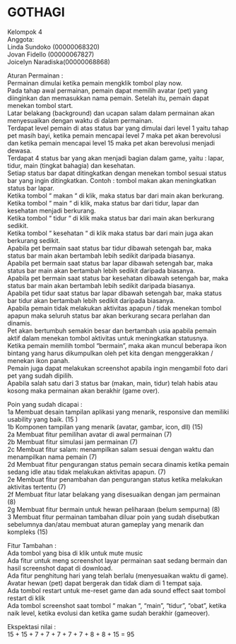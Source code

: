 # GOTHAGI
Kelompok 4 <br />
Anggota: <br />
Linda Sundoko (00000068320) <br />
Jovan Fidello (00000067827) <br />
Joicelyn Naradiska(00000068868) <br />

Aturan Permainan : <br />
Permainan dimulai ketika pemain mengklik tombol play now. <br />
Pada tahap awal permainan, pemain dapat  memilih avatar (pet) yang diinginkan dan memasukkan nama pemain. Setelah itu, pemain dapat menekan tombol start. <br />
Latar belakang (background) dan ucapan salam dalam permainan akan menyesuaikan dengan waktu di dalam permainan. <br />
Terdapat level pemain di atas status bar yang dimulai dari level 1 yaitu tahap pet masih bayi, ketika pemain mencapai level 7 maka pet akan berevolusi dan ketika pemain mencapai level 15 maka pet akan berevolusi menjadi dewasa. <br />
Terdapat 4 status bar yang akan menjadi bagian dalam game, yaitu : lapar, tidur, main (tingkat bahagia) dan kesehatan. <br />
Setiap status bar dapat ditingkatkan dengan menekan tombol sesuai status bar yang ingin ditingkatkan. Contoh  : tombol makan akan meningkatkan status bar lapar. <br />
Ketika tombol “ makan “ di klik,  maka status bar dari main akan berkurang. <br />
Ketika tombol “ main “ di klik, maka status bar dari tidur, lapar dan kesehatan menjadi berkurang. <br />
Ketika tombol “ tidur “ di klik maka status bar dari main akan berkurang sedikit. <br />
Ketika tombol “ kesehatan “ di klik maka status bar dari main juga akan berkurang sedikit. <br />
Apabila pet bermain saat status bar tidur dibawah setengah bar, maka status bar main akan bertambah lebih sedikit daripada biasanya. <br />
Apabila pet bermain saat status bar lapar dibawah setengah bar, maka status bar main akan bertambah lebih sedikit daripada biasanya.<br />
Apabila pet bermain saat status bar kesehatan dibawah setengah bar, maka status bar main akan bertambah lebih sedikit daripada biasanya.<br />
Apabila pet tidur saat status bar lapar dibawah setengah bar, maka status bar tidur akan bertambah lebih sedikit daripada biasanya.<br />
Apabila pemain tidak melakukan aktivitas apapun / tidak menekan tombol apapun maka seluruh status bar akan berkurang secara perlahan dan dinamis. <br />
Pet akan bertumbuh semakin besar dan bertambah usia apabila pemain aktif dalam menekan tombol aktivitas untuk meningkatkan statusnya.<br />
Ketika pemain memilih tombol “bermain”, maka akan muncul beberapa ikon bintang yang harus dikumpulkan oleh pet kita dengan menggerakkan / menekan ikon panah.<br />
Pemain juga dapat melakukan screenshot apabila ingin mengambil foto dari pet yang sudah dipilih.<br />
Apabila salah satu dari 3 status bar (makan,  main, tidur) telah habis atau kosong maka permainan akan berakhir (game over). <br />

Poin yang sudah dicapai : <br />
1a Membuat desain tampilan aplikasi yang menarik, responsive dan  memiliki usability yang baik. (15 )<br />
1b Komponen tampilan yang menarik (avatar, gambar, icon, dll) (15)<br />
2a Membuat fitur pemilihan avatar di awal permainan (7)<br />
2b Membuat fitur simulasi jam permainan (7)<br />
2c Membuat fitur salam: menampilkan salam sesuai dengan waktu dan menampilkan nama pemain (7)<br />
2d Membuat fitur pengurangan status pemain secara dinamis ketika pemain sedang idle atau tidak melakukan aktivitas apapun. (7)<br />
2e Membuat fitur penambahan dan pengurangan status ketika melakukan aktivitas tertentu (7)<br />
2f Membuat fitur latar belakang yang disesuaikan dengan jam permainan (8)<br />
2g Membuat fitur bermain untuk hewan peliharaan (belum sempurna) (8)<br />
3 Membuat fitur permainan tambahan diluar poin yang sudah disebutkan sebelumnya dan/atau membuat aturan gameplay yang menarik dan kompleks (15)<br />

Fitur Tambahan : <br />
Ada tombol yang bisa di klik untuk mute music<br />
Ada fitur untuk meng screenshot layar permainan saat sedang bermain dan hasil screenshot dapat di download.<br />
Ada fitur penghitung hari yang telah berlalu (menyesuaikan waktu di game).<br />
Avatar hewan (pet) dapat bergerak dan tidak diam di 1 tempat saja. <br />
Ada tombol restart untuk me-reset game dan ada sound effect saat tombol restart di klik <br />
Ada tombol screenshot saat tombol “ makan “, “main”, “tidur”, “obat”, ketika naik level, ketika evolusi dan ketika game sudah berakhir (gameover). <br />

Ekspektasi nilai : <br />
15 + 15 + 7 + 7 + 7 + 7 + 7 + 8 + 8 + 15 = 95<br />


